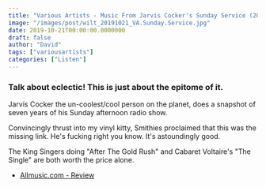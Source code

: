 ```yaml
---
title: "Various Artists - Music From Jarvis Cocker's Sunday Service (2019)"
image: "/images/post/wilt_20191021_VA.Sunday.Service.jpg"
date: 2019-10-21T00:00:00.0000000
draft: false
author: "David"
tags: ["variousartists"]
categories: ["Listen"]
---
```

### Talk about eclectic! This is just about the epitome of it.

 Jarvis Cocker the un-coolest/cool person on the planet, does a snapshot of seven years of his Sunday afternoon radio show.

 Convincingly thrust into my vinyl kitty, Smithies proclaimed that this was the missing link. He's fucking right you know. It's astoundingly good. 

 The King Singers doing "After The Gold Rush" and Cabaret Voltaire's "The Single" are both worth the price alone.

-  [Allmusic.com - Review](https://www.allmusic.com/album/music-from-jarvis-cockers-sunday-service-mw0003308945)